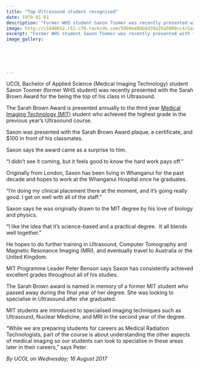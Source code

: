 ```yaml
---
title: "Top Ultrasound student recognised"
date: 1970-01-01
description: "Former WHS student Saxon Toomer was recently presented with the Sarah Brown Award for the being the top of his class in Ultrasound..."
image: http://c1940652.r52.cf0.rackcdn.com/59b9ee0bb8d39a35a5000cc4/Saxon-Toomer-UCOL-Bach-of-Applied-Sci.jpg
excerpt: "Former WHS student Saxon Toomer was recently presented with the Sarah Brown Award for the being the top of his class in Ultrasound."
image_gallery:
    
    
    
    
    
---
```


<p>UCOL Bachelor of Applied Science (Medical Imaging Technology) student Saxon Toomer (former WHS student) was recently presented with the Sarah Brown Award for the being the top of his class in Ultrasound.</p>
<p><span>The Sarah Brown Award is presented annually to the third year&nbsp;</span><a title="UCOL's Bachelor of Applied Science (Medical Imaging Technology)" href="http://www.ucol.ac.nz/programmes/health-science/bachelor-of-applied-science-(medical-imaging-technology)">Medical Imaging Technology (MIT)</a><span>&nbsp;student who achieved the highest grade in the previous year&rsquo;s Ultrasound course.</span></p>
<p><span>Saxon was presented with the Sarah Brown Award plaque, a certificate, and $100 in front of his classmates.</span></p>
<p><span>Saxon says the award came as a surprise to him.</span></p>
<p><span>&ldquo;I didn&rsquo;t see it coming, but it feels good to know the hard work pays off.&rdquo;</span></p>
<p><span>Originally from London, Saxon has been living in Whanganui for the past decade and hopes to work at the Whanganui Hospital once he graduates.</span></p>
<p><span>&ldquo;I&rsquo;m doing my clinical placement there at the moment, and it&rsquo;s going really good. I get on well with all of the staff.&rdquo;</span></p>
<p><span>Saxon says he was originally drawn to the MIT degree by his love of biology and physics.</span></p>
<p><span>&ldquo;I like the idea that it&rsquo;s science-based and a practical degree. &nbsp;It all blends well together.&rdquo;</span></p>
<p><span>He hopes to do further training in Ultrasound, Computer Tomography and Magnetic Resonance Imaging (MRI), and eventually travel to Australia or the United Kingdom.</span></p>
<p><span><span>MIT Programme Leader Peter Benson says Saxon has consistently achieved excellent grades throughout all of his studies.&nbsp;</span></span></p>
<p><span><span>The Sarah Brown award is named in memory of a former MIT student who passed away during the final year of her degree. She was looking to specialise in Ultrasound after she graduated.&nbsp;</span></span></p>
<p><span><span>MIT students are introduced to specialised imaging techniques such as Ultrasound, Nuclear Medicine, and MRI in the second year of the degree.</span></span></p>
<p><span><span>&ldquo;While we are preparing students for careers as Medical Radiation Technologists, part of the course is about understanding the other aspects of medical imaging so our students can look to specialise in these areas later in their careers,&rdquo; says Peter.&nbsp;</span></span></p>
<p><em>By UCOL on Wednesday; 16 August 2017</em></p>

